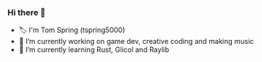 ### Hi there 👋

- 🏷️ I'm Tom Spring (tspring5000)
- 🔭 I’m currently working on game dev, creative coding and making music
- 🌱 I’m currently learning Rust, Glicol and Raylib
